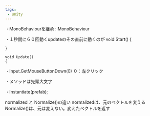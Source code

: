 ```yaml
---
tags:
 - unity
---
```



・MonoBehaviourを継承
    : MonoBehaviour


・１秒間に６０回動くupdateのその直前に動くのが
    void Start()
    {
        
    }

    void Update()
    {

・Input.GetMouseButtonDown(0)
０：左クリック

・メソッドは先頭大文字

・Instantiate(prefab);


normalized と Normalize()の違い
normalizedは、元のベクトルを変える
Normalize()は、元は変えない。変えたベクトルを返す
